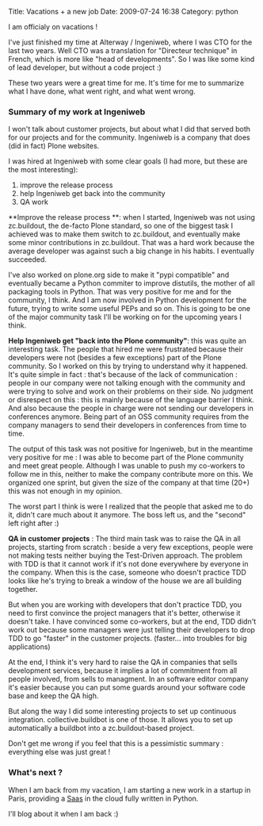 Title: Vacations + a new job
Date: 2009-07-24 16:38
Category: python

I am officialy on vacations !   
  
I've just finished my time at Alterway / Ingeniweb, where I was CTO for
the last two years. Well CTO was a translation for "Directeur technique"
in French, which is more like "head of developments". So I was like some
kind of lead developer, but without a code project :)   
  
These two years were a great time for me. It's time for me to summarize
what I have done, what went right, and what went wrong.   
### Summary of my work at Ingeniweb

  
I won't talk about customer projects, but about what I did that served
both for our projects and for the community. Ingeniweb is a company that
does (did in fact) Plone websites.   
  
I was hired at Ingeniweb with some clear goals (I had more, but these
are the most interesting):   
1.  improve the release process
2.  help Ingeniweb get back into the community
3.  QA work

  
**Improve the release process **: when I started, Ingeniweb was not
using zc.buildout, the de-facto Plone standard, so one of the biggest
task I achieved was to make them switch to zc.buildout, and eventually
make some minor contributions in zc.buildout. That was a hard work
because the average developer was against such a big change in his
habits. I eventually succeeded.   
  
I've also worked on plone.org side to make it "pypi compatible" and
eventually became a Python commiter to improve distutils, the mother of
all packaging tools in Python. That was very positive for me and for the
community, I think. And I am now involved in Python development for the
future, trying to write some useful PEPs and so on. This is going to be
one of the major community task I'll be working on for the upcoming
years I think.   
  
**Help Ingeniweb get "back into the Plone community"**: this was quite
an interesting task. The people that hired me were frustrated because
their developers were not (besides a few exceptions) part of the Plone
community. So I worked on this by trying to understand why it happened.
It's quite simple in fact : that's because of the lack of communication
: people in our company were not talking enough with the community and
were trying to solve and work on their problems on their side. No
judgment or disrespect on this : this is mainly because of the language
barrier I think. And also because the people in charge were not sending
our developers in conferences anymore. Being part of an OSS community
requires from the company managers to send their developers in
conferences from time to time.   
  
The output of this task was not positive for Ingeniweb, but in the
meantime very positive for me : I was able to become part of the Plone
community and meet great people. Although I was unable to push my
co-workers to follow me in this, neither to make the company contribute
more on this. We organized one sprint, but given the size of the company
at that time (20+) this was not enough in my opinion.   
  
The worst part I think is were I realized that the people that asked me
to do it, didn't care much about it anymore. The boss left us, and the
"second" left right after :)   
  
**QA in customer projects** : The third main task was to raise the QA
in all projects, starting from scratch : beside a very few exceptions,
people were not making tests neither buying the Test-Driven approach.
The problem with TDD is that it cannot work if it's not done everywhere
by everyone in the company. When this is the case, someone who doesn't
practice TDD looks like he's trying to break a window of the house we
are all building together.   
  
But when you are working with developers that don't practice TDD, you
need to first convince the project managers that it's better, otherwise
it doesn't take. I have convinced some co-workers, but at the end, TDD
didn't work out because some managers were just telling their developers
to drop TDD to go "faster" in the customer projects. (faster... into
troubles for big applications)   
  
At the end, I think it's very hard to raise the QA in companies that
sells development services, because it implies a lot of commitment from
all people involved, from sells to managment. In an software editor
company it's easier because you can put some guards around your software
code base and keep the QA high.   
  
But along the way I did some interesting projects to set up continuous
integration. collective.buildbot is one of those. It allows you to set
up automatically a buildbot into a zc.buildout-based project.   
  
Don't get me wrong if you feel that this is a pessimistic summary :
everything else was just great !   
### What's next ?

  
When I am back from my vacation, I am starting a new work in a startup
in Paris, providing a [Saas][] in the cloud fully written in Python.   
  
I'll blog about it when I am back :)

  [Saas]: http://en.wikipedia.org/wiki/Software_as_a_service
